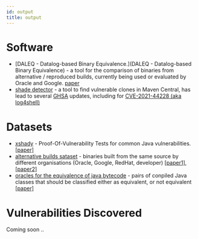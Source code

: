 ```yaml
---
id: output
title: output
---
```


# Software

- [DALEQ - Datalog-based Binary Equivalence.](DALEQ - Datalog-based Binary Equivalence) - a tool for the comparison of binaries from alternative / reproduced builds, currently being used or evaluated by Oracle and Google. [paper](https://www.arxiv.org/abs/2508.01530)
- [shade detector](https://github.com/jensdietrich/shadedetector) - a tool to find vulnerable clones in Maven Central, has lead to several [GHSA](https://github.com/advisories) updates, including for [CVE-2021-44228 (aka log4shell)](https://nvd.nist.gov/vuln/detail/cve-2021-44228)


# Datasets

- [xshady](https://github.com/jensdietrich/xshady) - Proof-Of-Vulnerability Tests for common Java vulnerabilities. [[paper]](https://dl.acm.org/doi/10.1145/3689944.3696165) 
- [alternative builds sataset](https://zenodo.org/records/14915249) - binaries built from the same source by different organisations (Oracle, Google, RedHat, developer) [[paper1]](https://arxiv.org/abs/2410.08427), [[paper2]](https://www.arxiv.org/abs/2508.01530)
- [oracles for the equivalence of java bytecode](https://zenodo.org/records/13381845) - pairs of conpiled Java classes that should be classified either as equivalent, or not equivalent [[paper]](https://dl.acm.org/doi/10.1145/3689944.3696162)

# Vulnerabilities Discovered

Coming soon ..




 



